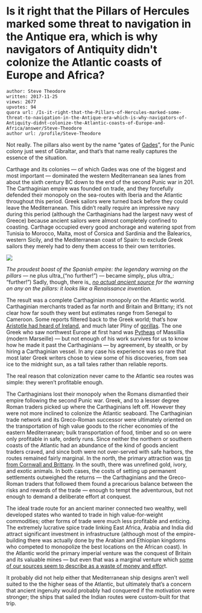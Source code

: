 # Is it right that the Pillars of Hercules marked some threat to navigation in the Antique era, which is why navigators of Antiquity didn't colonize the Atlantic coasts of Europe and Africa?

	author: Steve Theodore
	written: 2017-11-25
	views: 2677
	upvotes: 94
	quora url: /Is-it-right-that-the-Pillars-of-Hercules-marked-some-threat-to-navigation-in-the-Antique-era-which-is-why-navigators-of-Antiquity-didnt-colonize-the-Atlantic-coasts-of-Europe-and-Africa/answer/Steve-Theodore
	author url: /profile/Steve-Theodore


Not really. The pillars also went by the name “gates of [Gades](https://www.ancient.eu/Gades/)”, for the Punic colony just west of Gibraltar, and that’s that name really captures the essence of the situation.

Carthage and its colonies — of which Gades was one of the biggest and most important — dominated the western Mediterranean sea lanes from about the sixth century BC down to the end of the second Punic war in 201. The Carthaginian empire was founded on trade, and they forcefully defended their monopoly on the sea-routes with Iberia and the Atlantic throughout this period. Greek sailors were turned back before they could leave the Mediterranean. This didn’t really require an impressive navy during this period (although the Carthaginians had the largest navy west of Greece) because ancient sailors were almost completely confined to coasting. Carthage occupied every good anchorage and watering spot from Tunisia to Morocco, Malta, most of Corsica and Sardinia and the Balearics, western Sicily, and the Mediterranean coast of Spain: to exclude Greek sailors they merely had to deny them access to their own territories.

![](https://qph.fs.quoracdn.net/main-qimg-10fe50fef6dc9e297e5536eba65fb8d9-c)

_The proudest boast of the Spanish empire: the legendary warning on the pillars —_ ne plus ultra_(“no further!”) — became simply_ plus ultra_: “further!”) Sadly, though, there is_ _[no actual ancient source](http://www.perseus.tufts.edu/hopper/text?doc=Perseus%3Atext%3A1999.01.0239%3Abook%3D3%3Achapter%3D5%3Asection%3D5)_ _for the warning on any on the pillars: it looks like a Renaissance invention._ 

The result was a complete Carthaginian monopoly on the Atlantic world. Carthaginian merchants traded as far north and Britain and Brittany; it’s not clear how far south they went but estimates range from Senegal to Cameroon. Some reports filtered back to the Greek world; that’s how [Aristotle had heard of Ireland](http://www.perseus.tufts.edu/hopper/text?doc=Perseus%3Atext%3A1999.04.0064%3Aalphabetic+letter%3DI%3Aentry+group%3D3%3Aentry%3Dierne-geo), and much later Pliny of [gorillas](https://en.wikipedia.org/wiki/Hanno_the_Navigator). The one Greek who saw northwest Europe at first hand was [Pytheas](https://en.wikipedia.org/wiki/Pytheas#Circumstances_of_the_voyage) of Massillia (modern Marseille) — but not enough of his work survives for us to know how he made it past the Carthaginians — by agreement, by stealth, or by hiring a Carthaginian vessel. In any case his experience was so rare that most later Greek writers chose to view some of his discoveries, from sea ice to the midnight sun, as a tall tales rather than reliable reports.

The real reason that colonization never came to the Atlantic sea routes was simple: they weren’t profitable enough.

The Carthaginians lost their monopoly when the Romans dismantled their empire following the second Punic war. Greek, and to a lesser degree Roman traders picked up where the Carthaginians left off. However they were not more inclined to colonize the Atlantic seaboard. The Carthaginian trade network and its Greco-Roman successor were ultimately oriented on the transportation of high value goods to the richer economies of the eastern Mediterranean; bulk transportation of food, timber and so on were only profitable in safe, orderly runs. Since neither the northern or southern coasts of the Atlantic had an abundance of the kind of goods ancient traders craved, and since both were not over-served with safe harbors, the routes remained fairly marginal. In the north, the primary attraction was [tin from Cornwall and Brittany](https://en.wikipedia.org/wiki/Tin_sources_and_trade_in_ancient_times). In the south, there was unrefined gold, ivory, and exotic animals. In both cases, the costs of setting up permanent settlements outweighed the returns — the Carthaginians and the Greco-Roman traders that followed them found a precarious balance between the risks and rewards of the trade — enough to tempt the adventurous, but not enough to demand a deliberate effort at conquest.

The ideal trade route for an ancient mariner connected two wealthy, well developed states who wanted to trade in high value-for-weight commodities; other forms of trade were much less profitable and enticing. The extremely lucrative spice trade linking East Africa, Arabia and India did attract significant investment in infrastructure (although most of the empire-building there was actually done by the Arabian and Ethiopian kingdoms who competed to monopolize the best locations on the African coast). In the Atlantic world the primary imperial venture was the conquest of Britain and its valuable mines — but even that was a marginal venture which [some of our sources seem to describe as a waste of money and effor](https://www.quora.com/Why-did-the-Emperor-Claudius-invade-Britain)t.

It probably did not help either that Mediterranean ship designs aren’t well suited to the the higher seas of the Atlantic, but ultimately that’s a concern that ancient ingenuity would probably had conquered if the motivation were stronger; the ships that sailed the Indian routes were custom-built for that trip.

